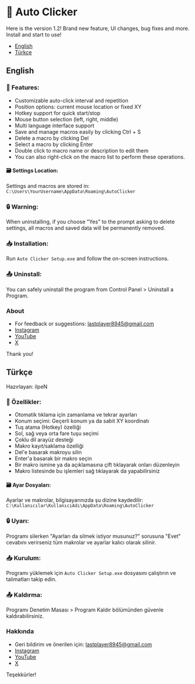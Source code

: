 # 📌 Auto Clicker
Here is the version 1.2! Brand new feature, UI changes, bug fixes and more. Install and start to use!
- [English](#English)
- [Türkçe](#Türkçe)

## English
### 🔧 Features:
- Customizable auto-click interval and repetition
- Position options: current mouse location or fixed XY
- Hotkey support for quick start/stop
- Mouse button selection (left, right, middle)
- Multi language interface support
- Save and manage macros easily by clicking Ctrl + S
- Delete a macro by clicking Del
- Select a macro by clicking Enter
- Double click to macro name or description to edit them
- You can also right-click on the macro list to perform these operations.

#### 🗃 Settings Location:
Settings and macros are stored in:
`C:\Users\YourUsername\AppData\Roaming\AutoClicker`

### 🔒 Warning:
When uninstalling, if you choose "Yes" to the prompt asking to delete settings, all macros and saved data will be permanently removed.

### 📥 Installation:
Run `Auto Clicker Setup.exe` and follow the on-screen instructions.

### 📤 Uninstall:
You can safely uninstall the program from Control Panel > Uninstall a Program.

### About
- For feedback or suggestions: lastplayer8945@gmail.com
- [Instagram](https://www.instagram.com/ilpenwastaken)
- [YouTube](https://www.youtube.com/@ilpenwastaken)
- [X](https://www.x.com/ilpenwastaken)

Thank you!

## Türkçe
Hazırlayan: ilpeN

### 🔧 Özellikler:
- Otomatik tıklama için zamanlama ve tekrar ayarları
- Konum seçimi: Geçerli konum ya da sabit XY koordinatı
- Tuş atama (Hotkey) özelliği
- Sol, sağ veya orta fare tuşu seçimi
- Çoklu dil arayüz desteği
- Makro kayıt/saklama özelliği
- Del'e basarak makroyu silin
- Enter'a basarak bir makro seçin
- Bir makro ismine ya da açıklamasına çift tıklayarak onları düzenleyin
- Makro listesinde bu işlemleri sağ tıklayarak da yapabilirsiniz

#### 🗃 Ayar Dosyaları:
Ayarlar ve makrolar, bilgisayarınızda şu dizine kaydedilir:
`C:\Kullanıcılar\KullanıcıAdı\AppData\Roaming\AutoClicker`

### 🔒 Uyarı:
Programı silerken "Ayarları da silmek istiyor musunuz?" sorusuna "Evet" cevabını verirseniz tüm makrolar ve ayarlar kalıcı olarak silinir.

### 📥 Kurulum:
Programı yüklemek için `Auto Clicker Setup.exe` dosyasını çalıştırın ve talimatları takip edin.

### 📤 Kaldırma:
Programı Denetim Masası > Program Kaldır bölümünden güvenle kaldırabilirsiniz.

### Hakkında
- Geri bildirim ve önerilen için: lastplayer8945@gmail.com
- [Instagram](https://www.instagram.com/ilpenwastaken)
- [YouTube](https://www.youtube.com/@ilpenwastaken)
- [X](https://www.x.com/ilpenwastaken)

Teşekkürler!
